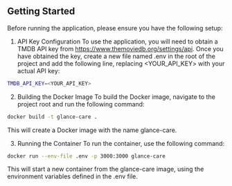 ## Getting Started

Before running the application, please ensure you have the following setup:

1. API Key Configuration
To use the application, you will need to obtain a TMDB API key from https://www.themoviedb.org/settings/api. Once you have obtained the key, create a new file named .env in the root of the project and add the following line, replacing <YOUR_API_KEY> with your actual API key:

```bash
TMDB_API_KEY=<YOUR_API_KEY>
```

2. Building the Docker Image
To build the Docker image, navigate to the project root and run the following command:

```bash
docker build -t glance-care .
```
This will create a Docker image with the name glance-care.

3. Running the Container
To run the container, use the following command:

```bash
docker run --env-file .env -p 3000:3000 glance-care
```
This will start a new container from the glance-care image, using the environment variables defined in the .env file.